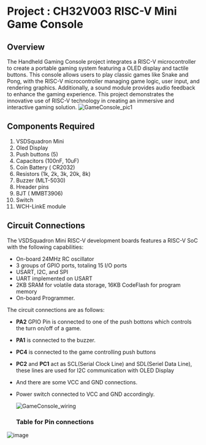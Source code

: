 # Project : CH32V003 RISC-V Mini Game Console
## Overview
The Handheld Gaming Console project integrates a RISC-V microcontroller to create a portable gaming system featuring a OLED display and tactile buttons. This console allows users to play classic games like Snake and Pong, with the RISC-V microcontroller managing game logic, user input, and rendering graphics. Additionally, a sound module provides audio feedback to enhance the gaming experience. This project demonstrates the innovative use of RISC-V technology in creating an immersive and interactive gaming solution.
![GameConsole_pic1](https://github.com/tejasopp/VSD_mini_ResearchInternship/assets/117591903/e3e6c984-1eec-407f-b5c5-ea7b3ac366c7)

## Components Required
1. VSDSquadron Mini
2. Oled Display
3. Push buttons (5)
4. Capacitors (100nF, 10uF)
5. Coin Battery (	CR2032)
6. Resistors (1k, 2k, 3k, 20k, 8k)
7. Buzzer (MLT-5030)
8. Hreader pins
9. BJT (	MMBT3906)
10. Switch
11. WCH-LinkE module

## Circuit Connections
The VSDSquadron Mini RISC-V development boards features a RISC-V SoC with the following capabilities:

- On-board 24MHz RC oscillator
-  3 groups of GPIO ports, totaling 15 I/O ports
- USART, I2C, and SPI
- UART implemented on USART
- 2KB SRAM for volatile data storage, 16KB CodeFlash for program memory
- On-board Programmer.

The circuit connections are as follows:
- **PA2** GPIO Pin is connected to one of the push bottons which controls the turn on/off of a game.
- **PA1** is connected to the buzzer.
- **PC4** is connected to the game controlling push buttons
- **PC2** and **PC1** act as SCL(Serial Clock Line) and SDL(Seriel Data Line), these lines are used for I2C communication with OLED Display
- And there are some VCC and GND connections.
- Power switch connected to VCC and GND accordingly.

  ![GameConsole_wiring](https://github.com/tejasopp/VSD_mini_ResearchInternship/assets/117591903/1635d8a1-8faa-4052-a98d-c688ece05d02)

  ### Table for Pin connections

![image](https://github.com/tejasopp/VSD_mini_ResearchInternship/assets/117591903/93ad1ecf-48d7-44a6-ac2c-c30f88f1a42a)

